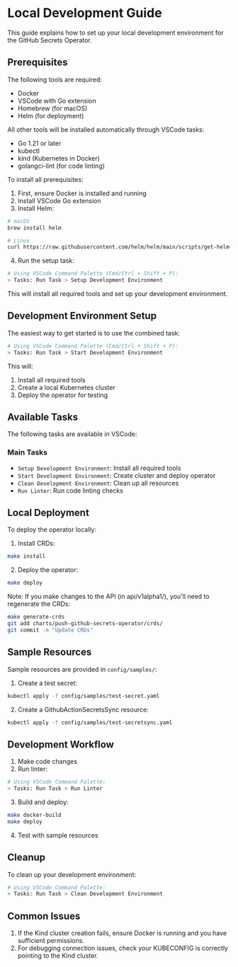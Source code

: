 # Local Development Guide

This guide explains how to set up your local development environment for the GitHub Secrets Operator.

## Prerequisites

The following tools are required:
- Docker
- VSCode with Go extension
- Homebrew (for macOS)
- Helm (for deployment)

All other tools will be installed automatically through VSCode tasks:
- Go 1.21 or later
- kubectl
- kind (Kubernetes in Docker)
- golangci-lint (for code linting)

To install all prerequisites:

1. First, ensure Docker is installed and running
2. Install VSCode Go extension
3. Install Helm:
```bash
# macOS
brew install helm

# Linux
curl https://raw.githubusercontent.com/helm/helm/main/scripts/get-helm-3 | bash
```

4. Run the setup task:
```bash
# Using VSCode Command Palette (Cmd/Ctrl + Shift + P):
> Tasks: Run Task > Setup Development Environment
```

This will install all required tools and set up your development environment.

## Development Environment Setup

The easiest way to get started is to use the combined task:
```bash
# Using VSCode Command Palette (Cmd/Ctrl + Shift + P):
> Tasks: Run Task > Start Development Environment
```

This will:
1. Install all required tools
2. Create a local Kubernetes cluster
3. Deploy the operator for testing

## Available Tasks

The following tasks are available in VSCode:

### Main Tasks
- `Setup Development Environment`: Install all required tools
- `Start Development Environment`: Create cluster and deploy operator
- `Clean Development Environment`: Clean up all resources
- `Run Linter`: Run code linting checks

## Local Deployment

To deploy the operator locally:

1. Install CRDs:
```bash
make install
```

2. Deploy the operator:
```bash
make deploy
```

Note: If you make changes to the API (in api/v1alpha1/), you'll need to regenerate the CRDs:
```bash
make generate-crds
git add charts/push-github-secrets-operator/crds/
git commit -m "Update CRDs"
```

## Sample Resources

Sample resources are provided in `config/samples/`:

1. Create a test secret:
```bash
kubectl apply -f config/samples/test-secret.yaml
```

2. Create a GithubActionSecretsSync resource:
```bash
kubectl apply -f config/samples/test-secretsync.yaml
```

## Development Workflow

1. Make code changes
2. Run linter:
```bash
# Using VSCode Command Palette:
> Tasks: Run Task > Run Linter
```

3. Build and deploy:
```bash
make docker-build
make deploy
```

4. Test with sample resources

## Cleanup

To clean up your development environment:
```bash
# Using VSCode Command Palette:
> Tasks: Run Task > Clean Development Environment
```

## Common Issues

1. If the Kind cluster creation fails, ensure Docker is running and you have sufficient permissions.
2. For debugging connection issues, check your KUBECONFIG is correctly pointing to the Kind cluster.
